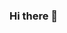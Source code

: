 ### Hi there 👋

<!--

Here are some ideas to get you started:

- 🔭 I’m currently working on ... freelancing
- 🌱 I’m currently learning ... laravel
- 👯 I’m looking to collaborate on ... laravel
- 🤔 I’m looking for help with ... laravel
- 💬 Ask me about ... I am a laravel backend developer
- 📫 How to reach me: ... [Facebook](https://www.facebook.com/ami.toufiq)
- 😄 Pronouns: ...
- ⚡ Fun fact: ...
-->
